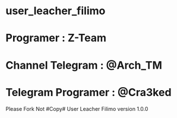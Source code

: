 # user_leacher_filimo
# Programer : Z-Team
# Channel Telegram : @Arch_TM
# Telegram Programer : @Cra3ked

Please Fork Not #Copy#
User Leacher Filimo version 1.0.0
